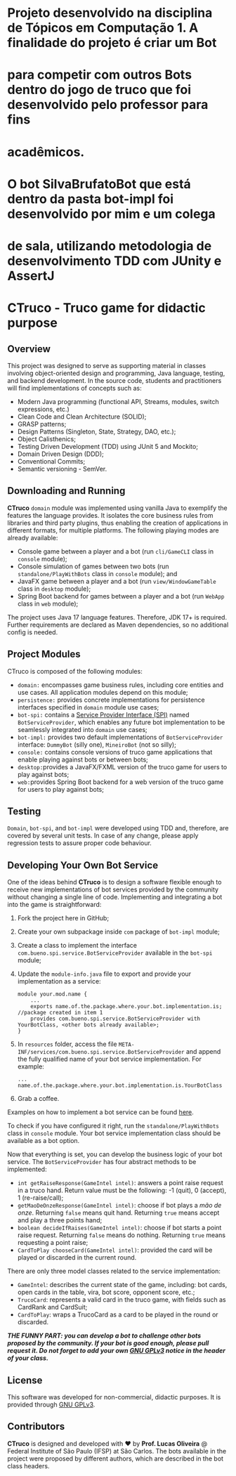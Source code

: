 # Projeto desenvolvido na disciplina de Tópicos em Computação 1. A finalidade do projeto é criar um Bot 
# para competir com outros Bots dentro do jogo de truco que foi desenvolvido pelo professor para fins 
# acadêmicos.
# O bot SilvaBrufatoBot que está dentro da pasta bot-impl foi desenvolvido por mim e um colega
# de sala, utilizando metodologia de desenvolvimento TDD com JUnity e AssertJ




# CTruco - Truco game for didactic purpose

## Overview

This project was designed to serve as supporting material in classes involving object-oriented design and programming,
Java language, testing, and backend development. In the source code, students and practitioners will find implementations 
of concepts such as: 

- Modern Java programming (functional API, Streams, modules, switch expressions, etc.)
- Clean Code and Clean Architecture (SOLID);
- GRASP patterns;
- Design Patterns (Singleton, State, Strategy, DAO, etc.);
- Object Calisthenics;
- Testing Driven Development (TDD) using JUnit 5 and Mockito;
- Domain Driven Design (DDD);
- Conventional Commits;
- Semantic versioning - SemVer.

## Downloading and Running

**CTruco** `domain` module was implemented using vanilla Java to exemplify the features the language provides. 
It isolates the core business rules from libraries and third party plugins, thus enabling the creation of applications in
different formats, for multiple platforms. The following playing modes are already available: 

- Console game between a player and a bot (run `cli/GameCLI` class in `console` module);
- Console simulation of games between two bots (run `standalone/PlayWithBots` class in `console` module); and
- JavaFX game between a player and a bot (run `view/WindowGameTable` class in `desktop` module);
- Spring Boot backend for games between a player and a bot (run `WebApp` class in `web` module);

The project uses Java 17 language features. Therefore, JDK 17+ is required. Further requirements are declared as Maven
dependencies, so no additional config is needed.  

## Project Modules

CTruco is composed of the following modules: 

- `domain:` encompasses game business rules, including core entities and use cases. All application modules depend on this module;
- `persistence:` provides concrete implementations for persistence interfaces specified in `domain` module use cases;
- `bot-spi:` contains a [Service Provider Interface (SPI)](https://docs.oracle.com/javase/tutorial/sound/SPI-intro.html) named `BotServiceProvider`, which enables any future bot implementation to be seamlessly integrated into `domain` use cases;
- `bot-impl:` provides two default implementations of `BotServiceProvider` interface: `DummyBot` (silly one), `MineiroBot` (not so silly);
- `console:` contains console versions of truco game applications that enable playing against bots or between bots;
- `desktop:`provides a JavaFX/FXML version of the truco game for users to play against bots;
- `web:`provides Spring Boot backend for a web version of the truco game for users to play against bots;


## Testing

`Domain`, `bot-spi`, and `bot-impl` were developed using TDD and, therefore, are covered by several unit tests. In case of any change, 
please apply regression tests to assure proper code behaviour.

## Developing Your Own Bot Service

One of the ideas behind **CTruco** is to design a software flexible enough to receive new implementations of bot services provided by
the community without changing a single line of code. Implementing and integrating a bot into the game is straightforward:

1. Fork the project here in GitHub;
2. Create your own subpackage inside `com` package of `bot-impl` module;
3. Create a class to implement the interface `com.bueno.spi.service.BotServiceProvider` available in the `bot-spi` module;
4. Update the `module-info.java` file to export and provide your implementation as a service:
   ```
   module your.mod.name {
       ...
       exports name.of.the.package.where.your.bot.implementation.is; //package created in item 1
       provides com.bueno.spi.service.BotServiceProvider with YourBotClass, <other bots already available>;
   }
   ```
5. In `resources` folder, access the file `META-INF/services/com.bueno.spi.service.BotServiceProvider` and append 
the fully qualified name of your bot service implementation. For example: 

   ```
   ...
   name.of.the.package.where.your.bot.implementation.is.YourBotClass 
   ```
6. Grab a coffee.

Examples on how to implement a bot service can be found [here](https://github.com/lucas-ifsp/CTruco/tree/master/bot-impl). 

To check if you have configured it right, run the `standalone/PlayWithBots` class in `console` module. Your bot service 
implementation class should be available as a bot option.

Now that everything is set, you can develop the business logic of your bot service. The `BotServiceProvider` 
has four abstract methods to be implemented: 

- `int getRaiseResponse(GameIntel intel)`: answers a point raise request in a truco hand. Return value must be the following: -1 (quit), 0 (accept), 1 (re-raise/call);
- `getMaoDeOnzeResponse(GameIntel intel)`: choose if bot plays a *mão de onze*. Returning `false` means quit hand. Returning `true` means accept and play a three points hand;
- `boolean decideIfRaises(GameIntel intel)`: choose if bot starts a point raise request.  Returning `false` means do nothing. Returning `true` means requesting a point raise;
- `CardToPlay chooseCard(GameIntel intel)`: provided the card will be played or discarded in the current round.

There are only three model classes related to the service implementation:

- `GameIntel`: describes the current state of the game, including: bot cards, open cards in the table, vira, bot score, opponent score, etc.;
- `TrucoCard`: represents a valid card in the truco game, with fields such as CardRank and CardSuit;
- `CardToPlay`: wraps a TrucoCard as a card to be played in the round or discarded.


***THE FUNNY PART:  you can develop a bot to challenge other bots proposed by the community.
If your bot is good enough, please pull request it. Do not forget to add your own 
[GNU GPLv3](https://www.gnu.org/licenses/gpl-3.0.pt-br.html) notice in the header of your class.***


## License

This software was developed for non-commercial, didactic purposes. It is provided through [GNU GPLv3](https://www.gnu.org/licenses/gpl-3.0.pt-br.html).

## Contributors

**CTruco** is designed and developed with :heart: by **Prof. Lucas Oliveira** @ Federal Institute of São Paulo (IFSP) at São Carlos. 
The bots available in the project were proposed by different authors, which are described in the bot class headers.






